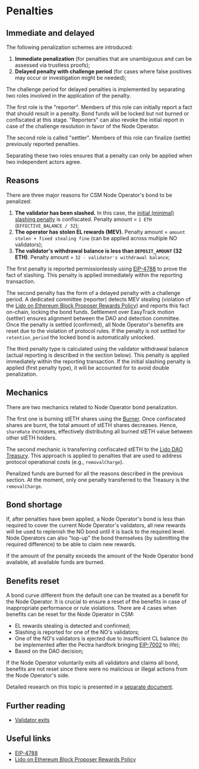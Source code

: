 # Penalties

## Immediate and delayed
The following penalization schemes are introduced:
1. **Immediate penalization** (for penalties that are unambiguous and can be assessed via trustless proofs);
2. **Delayed penalty with challenge period** (for cases where false positives may occur or investigation might be needed);

The challenge period for delayed penalties is implemented by separating two roles involved in the application of the penalty. 

The first role is the "reporter". Members of this role can initially report a fact that should result in a penalty. Bond funds will be locked but not burned or confiscated at this stage. "Reporters" can also revoke the initial report in case of the challenge resolution in favor of the Node Operator.

The second role is called "settler". Members of this role can finalize (settle) previously reported penalties.

Separating these two roles ensures that a penalty can only be applied when two independent actors agree. 

## Reasons
There are three major reasons for CSM Node Operator's bond to be penalized:
1. **The validator has been slashed.** In this case, the [initial (minimal) slashing penalty](https://github.com/ethereum/consensus-specs/blob/dev/specs/altair/beacon-chain.md#modified-slash_validator) is confiscated. Penalty amount = `1 ETH` (`EFFECTIVE_BALANCE / 32`);
2. **The operator has stolen EL rewards (MEV).** Penalty amount = `amount stolen + fixed stealing fine` (can be applied across multiple NO validators);
3. **The validator's withdrawal balance is less than `DEPOSIT_AMOUNT` (32 ETH)**. Penalty amount = `32 - validator's withdrawal balance`;

The first penalty is reported permissionlessly using [EIP-4788](https://eips.ethereum.org/EIPS/eip-4788) to prove the fact of slashing. This penalty is applied immediately within the reporting transaction.

The second penalty has the form of a delayed penalty with a challenge period. A dedicated committee (reporter) detects MEV stealing (violation of the [Lido on Ethereum Block Proposer Rewards Policy](https://hackmd.io/No2SULzlSVytoWOJ2Wqa7g)) and reports this fact on-chain, locking the bond funds. Settlement over EasyTrack motion (settler) ensures alignment between the DAO and detection committee. Once the penalty is settled (confirmed), all Node Operator's benefits are reset due to the violation of protocol rules. If the penalty is not settled for `retention_period` the locked bond is automatically unlocked.

The third penalty type is calculated using the validator withdrawal balance (actual reporting is described in the section below). This penalty is applied immediately within the reporting transaction. If the initial slashing penalty is applied (first penalty type), it will be accounted for to avoid double penalization.

## Mechanics
There are two mechanics related to Node Operator bond penalization.

The first one is burning stETH shares using the [Burner](../../contracts/burner). Once confiscated shares are burnt, the total amount of stETH shares decreases. Hence, `shareRate` increases, effectively distributing all burned stETH value between other stETH holders.

The second mechanic is transferring confiscated stETH to the [Lido DAO Treasury](https://etherscan.io/address/0x3e40D73EB977Dc6a537aF587D48316feE66E9C8c). This approach is applied to penalties that are used to address protocol operational costs (e.g., `removalCharge`).

Penalized funds are burned for all the reasons described in the previous section. At the moment, only one penalty transferred to the Treasury is the `removalCharge`.

## Bond shortage
If, after penalties have been applied, a Node Operator's bond is less than required to cover the current Node Operator's validators, all new rewards will be used to replenish the NO bond until it is back to the required level. Node Operators can also "top-up" the bond themselves (by submitting the required difference) to be able to claim new rewards.

If the amount of the penalty exceeds the amount of the Node Operator bond available, all available funds are burned.

## Benefits reset

A bond curve different from the default one can be treated as a benefit for the Node Operator. It is crucial to ensure a reset of the benefits in case of inappropriate performance or rule violations. There are 4 cases when benefits can be reset for the Node Operator in CSM:
- EL rewards stealing is detected and confirmed;
- Slashing is reported for one of the NO's validators;
- One of the NO's validators is ejected due to insufficient CL balance (to be implemented after the Pectra hardfork bringing [EIP-7002](https://eips.ethereum.org/EIPS/eip-7002) to life);
- Based on the DAO decision;

If the Node Operator voluntarily exits all validators and claims all bond, benefits are not reset since there were no malicious or illegal actions from the Node Operator's side.

Detailed research on this topic is presented in a [separate document](https://hackmd.io/@lido/SygBLW5ja).

## Further reading

- [Validator exits](validator-exits.md)

## Useful links

- [EIP-4788](https://eips.ethereum.org/EIPS/eip-4788)
- [Lido on Ethereum Block Proposer Rewards Policy](https://hackmd.io/No2SULzlSVytoWOJ2Wqa7g)